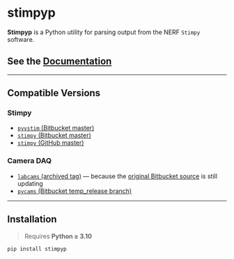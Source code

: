 # stimpyp

**Stimpyp** is a Python utility for parsing output from the NERF `Stimpy` software.

## See the [Documentation](https://stimpyp.readthedocs.io/en/latest/index.html)

---

## Compatible Versions

### Stimpy

- [`pyvstim` (Bitbucket master)](https://bitbucket.org/activision/pyvstim/src/master/)
- [`stimpy` (Bitbucket master)](https://bitbucket.org/activision/stimpy/src/master/)
- [`stimpy` (GitHub master)](https://github.com/vision-to-action/stimpy)

### Camera DAQ

- [`labcams` (archived tag)](https://github.com/ytsimon2004/labcams/tree/rig2_labcam_2109) — because
  the [original Bitbucket source](https://bitbucket.org/jpcouto/labcams/src/master/) is still updating
- [`pycams` (Bitbucket temp_release branch)](https://bitbucket.org/activision/labcams/src/temp_release/)

---

## Installation

> Requires **Python ≥ 3.10**

```bash
pip install stimpyp
```


